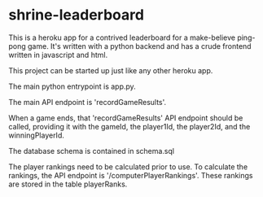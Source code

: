# shrine-leaderboard

This is a heroku app for a contrived leaderboard for a make-believe ping-pong game. It's written with a python backend and has a crude frontend written in javascript and html.

This project can be started up just like any other heroku app.

The main python entrypoint is app.py.

The main API endpoint is 'recordGameResults'.

When a game ends, that 'recordGameResults' API endpoint should be called, providing it with the gameId, the player1Id, the player2Id, and the winningPlayerId.

The database schema is contained in schema.sql

The player rankings need to be calculated prior to use. To calculate the rankings, the API endpoint is '/computerPlayerRankings'. These rankings are stored in the table playerRanks.
